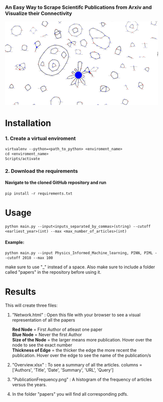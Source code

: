 ### An Easy Way to Scrape Scientifc Publications from Arxiv and Visualize their Connectivity


![Alt Text](exampleNetwork.png)


# Installation

### 1. Create a virtual enviroment

```
virtualenv --python=<path_to_python> <enviroment_name>
cd <enviroment_name>
Scripts/activate
```

### 2. Download the requirements

#### Navigate to the cloned GitHub repository and run

```
pip install -r requirements.txt
```

# Usage

```
python main.py --input<inputs_separated_by_commas>(string) --cutoff <earliest_year>(int) --max <max_number_of_articles>(int)
```

#### Example:
```
python main.py --input Physics_Informed_Machine_learning, PINN, PIML --cutoff 2018 --max 100
```
make sure to use "_" instead of a space. Also make sure to include a folder called "papers" in the repository before using it.

# Results
This will create three files:

1. "Network.html" : Open this file with your browser to see a visual representation of all the papers
   
    **Red Node**     = First Author of atleast one paper <br />
    **Blue Node** = Never the first Author <br />
    **Size of the Node** = the larger means more publication. Hover over the node to see the exact number <br />
    **Thickness of Edge** = the thicker the edge the more recent the publication. Hover over the edge to see the name of the publication/s <br />
   


2. "Overview.xlsx" : To see a summary of all the articles. columns = ['Authors', 'Title', 'Date', 'Summary', 'URL', 'Query']

3. "PublicationFrequency.png" : A histogram of the frequency of articles versus the years.
4. In the folder "papers" you will find all corresponding pdfs.

